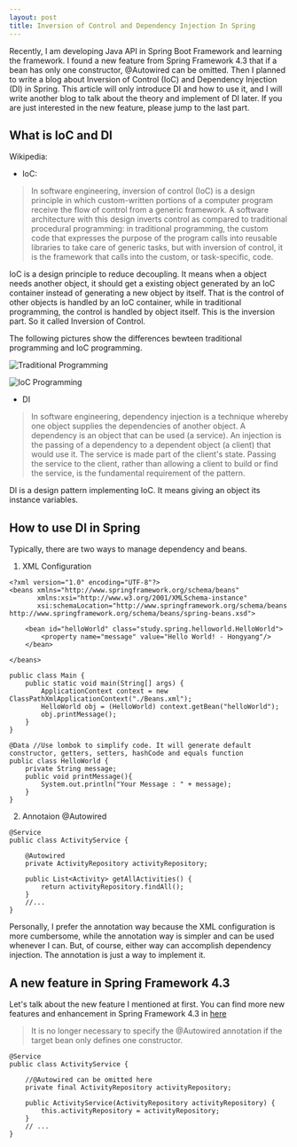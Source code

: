 ```yaml
---
layout: post
title: Inversion of Control and Dependency Injection In Spring
---
```


Recently, I am developing Java API in Spring Boot Framework and learning the framework. I found a new feature from Spring Framework 4.3 that if a bean has only one constructor, @Autowired can be omitted. Then I planned to write a blog about Inversion of Control (IoC) and Dependency Injection (DI) in Spring. This article will only introduce DI and how to use it, and I will write another blog to talk about the theory and implement of DI later. If you are just interested in the new feature, please jump to the last part.<br>

## What is IoC and DI

Wikipedia: 

* IoC:
> In software engineering, inversion of control (IoC) is a design principle in which custom-written portions of a computer program receive the flow of control from a generic framework. A software architecture with this design inverts control as compared to traditional procedural programming: in traditional programming, the custom code that expresses the purpose of the program calls into reusable libraries to take care of generic tasks, but with inversion of control, it is the framework that calls into the custom, or task-specific, code.

IoC is a design principle to reduce decoupling. It means when a object needs another object, it should get a existing object generated by an IoC container instead of generating a new object by itself. That is the control of other objects is handled by an IoC container, while in traditional programming, the control is handled by object itself. This is the inversion part. So it called Inversion of Control. <br>

The following pictures show the differences bewteen traditional programming and IoC programming.

![Traditional Programming](https://github.com/HongyangYu/hongyangyu.github.io/blob/master/images/ioc-1.png?raw=true)

![IoC Programming](https://github.com/HongyangYu/hongyangyu.github.io/blob/master/images/ioc-1.png?raw=true)



* DI
> In software engineering, dependency injection is a technique whereby one object supplies the dependencies of another object. A dependency is an object that can be used (a service). An injection is the passing of a dependency to a dependent object (a client) that would use it. The service is made part of the client's state. Passing the service to the client, rather than allowing a client to build or find the service, is the fundamental requirement of the pattern.


DI is a design pattern implementing IoC. It means giving an object its instance variables. 


## How to use DI in Spring

Typically, there are two ways to manage dependency and beans.

1. XML Configuration

```
<?xml version="1.0" encoding="UTF-8"?>
<beans xmlns="http://www.springframework.org/schema/beans"
       xmlns:xsi="http://www.w3.org/2001/XMLSchema-instance"
       xsi:schemaLocation="http://www.springframework.org/schema/beans http://www.springframework.org/schema/beans/spring-beans.xsd">

    <bean id="helloWorld" class="study.spring.helloworld.HelloWorld">
        <property name="message" value="Hello World! - Hongyang"/>
    </bean>

</beans>
```

```
public class Main {
    public static void main(String[] args) {
        ApplicationContext context = new ClassPathXmlApplicationContext("./Beans.xml");
        HelloWorld obj = (HelloWorld) context.getBean("helloWorld");
        obj.printMessage();
    }
}

```

```
@Data //Use lombok to simplify code. It will generate default constructor, getters, setters, hashCode and equals function
public class HelloWorld {
    private String message;
    public void printMessage(){
        System.out.println("Your Message : " + message);
    }
}
```

2. Annotaion @Autowired

```
@Service
public class ActivityService {

	@Autowired
    private ActivityRepository activityRepository;

    public List<Activity> getAllActivities() {
        return activityRepository.findAll();
    }
    //...
}

```

Personally, I prefer the annotation way because the XML configuration is more cumbersome, while the annotation way is simpler and can be used whenever I can. But, of course, either way can accomplish dependency injection. The annotation is just a way to implement it. <br>

## A new feature in Spring Framework 4.3

Let's talk about the new feature I mentioned at first. You can find more new features and enhancement in Spring Framework 4.3 in [here](https://docs.spring.io/spring/docs/current/spring-framework-reference/html/new-in-4.3.html)

> It is no longer necessary to specify the @Autowired annotation if the target bean only defines one constructor.

```
@Service
public class ActivityService {

	//@Autowired can be omitted here
    private final ActivityRepository activityRepository;

    public ActivityService(ActivityRepository activityRepository) {
        this.activityRepository = activityRepository;
    }
    // ...
}
```
